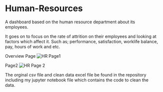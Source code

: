 # Human-Resources
A dashboard based on the human resource department about its employees.

It goes on to focus on the rate of attrition on their employees and looking at factors which affect it. Such as; performance, satisfaction, worklife balance, pay, hours of work and etc.

Overview Page
![HR Page1](https://user-images.githubusercontent.com/114568832/195912878-f7f88d55-a421-4013-aa8c-4a656bd41c59.png)


Page2 
![HR Page 2](https://user-images.githubusercontent.com/114568832/196124808-099fe3a0-7489-48c8-ad35-ba0123f3b080.png)

The orginal csv file and clean data excel file be found in the repository including my jupyter notebook file which contains the code to clean the data.
